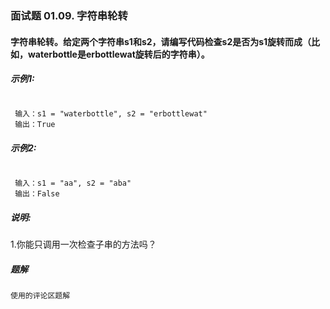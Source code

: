 
### 面试题 01.09. 字符串轮转


#### 字符串轮转。给定两个字符串s1和s2，请编写代码检查s2是否为s1旋转而成（比如，waterbottle是erbottlewat旋转后的字符串）。

##### 示例1:

```text

 输入：s1 = "waterbottle", s2 = "erbottlewat"
 输出：True
```

##### 示例2:

```text

 输入：s1 = "aa", s2 = "aba"
 输出：False
```


##### 说明:
1.你能只调用一次检查子串的方法吗？


##### 题解
```text
使用的评论区题解
```
